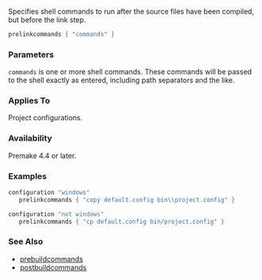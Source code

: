 Specifies shell commands to run after the source files have been compiled, but before the link step.

```lua
prelinkcommands { "commands" }
```

### Parameters ###

`commands` is one or more shell commands. These commands will be passed to the shell exactly as entered, including path separators and the like.

### Applies To ###

Project configurations.

### Availability ###

Premake 4.4 or later.

### Examples ###

```lua
configuration "windows"
   prelinkcommands { "copy default.config bin\\project.config" }

configuration "not windows"
   prelinkcommands { "cp default.config bin/project.config" }
```

### See Also ###

 * [prebuildcommands](prebuildcommands.md)
 * [postbuildcommands](postbuildcommands.md)
